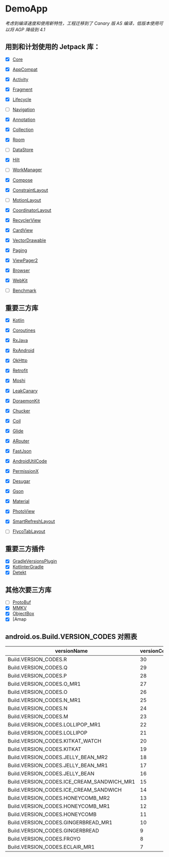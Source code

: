 # DemoApp
*考虑到编译速度和使用新特性，工程迁移到了 Canary 版 AS 编译，低版本使用可以将 AGP 降级到 4.1*


## 用到和计划使用的 Jetpack 库：

- [x] [Core](https://developer.android.com/jetpack/androidx/releases/core)
- [x] [AppCompat](https://developer.android.com/jetpack/androidx/releases/appcompat)
- [x] [Activity](https://developer.android.com/jetpack/androidx/releases/activity)
- [x] [Fragment](https://developer.android.com/jetpack/androidx/releases/fragment)
- [x] [Lifecycle](https://developer.android.com/jetpack/androidx/releases/lifecycle)
- [ ] [Navigation](https://developer.android.com/jetpack/androidx/releases/navigation)
- [x] [Annotation](https://developer.android.com/jetpack/androidx/releases/annotation)
- [x] [Collection](https://developer.android.com/jetpack/androidx/releases/collection)
- [x] [Room](https://developer.android.com/jetpack/androidx/releases/room)
- [ ] [DataStore](https://developer.android.com/jetpack/androidx/releases/datastore)
- [x] [Hilt](https://developer.android.com/jetpack/androidx/releases/hilt)
- [ ] [WorkManager](https://developer.android.com/jetpack/androidx/releases/work)
- [x] [Compose](https://developer.android.com/jetpack/androidx/releases/compose)
- [x] [ConstraintLayout](https://developer.android.com/jetpack/androidx/releases/constraintlayout)
- [ ] [MotionLayout](https://developer.android.com/training/constraint-layout/motionlayout)
- [x] [CoordinatorLayout](https://developer.android.com/jetpack/androidx/releases/coordinatorlayout)
- [x] [RecyclerView](https://developer.android.com/jetpack/androidx/releases/recyclerview)
- [x] [CardView](https://developer.android.com/jetpack/androidx/releases/cardview)
- [x] [VectorDrawable](https://developer.android.com/jetpack/androidx/releases/vectordrawable)
- [x] [Paging](https://developer.android.com/jetpack/androidx/releases/paging)
- [x] [ViewPager2](https://developer.android.com/jetpack/androidx/releases/viewpager2)
- [x] [Browser](https://developer.android.com/jetpack/androidx/releases/browser)
- [x] [WebKit](https://developer.android.com/jetpack/androidx/releases/webkit)
- [ ] [Benchmark](https://developer.android.com/jetpack/androidx/releases/benchmark)



## 重要三方库

- [x] [Kotlin](https://github.com/JetBrains/kotlin)
- [x] [Coroutines](https://github.com/Kotlin/kotlinx.coroutines/releases)
- [x] [RxJava](https://github.com/ReactiveX/RxJava/releases)
- [x] [RxAndroid](https://github.com/ReactiveX/RxAndroid/releases)
- [x] [OkHttp](https://github.com/square/okhttp/releases)
- [x] [Retrofit](https://github.com/square/retrofit/releases)
- [x] [Moshi](https://github.com/square/moshi/releases)
- [x] [LeakCanary](https://github.com/square/leakcanary/releases)
- [x] [DoraemonKit](https://github.com/didi/DoraemonKit/releases)
- [x] [Chucker](https://github.com/ChuckerTeam/chucker/releases)
- [x] [Coil](https://github.com/coil-kt/coil/releases)
- [x] [Glide](https://github.com/bumptech/glide/releases)
- [x] [ARouter](https://github.com/alibaba/ARouter/releases)
- [x] [FastJson](https://github.com/alibaba/fastjson)
- [x] [AndroidUtilCode](https://github.com/Blankj/AndroidUtilCode/releases)
- [x] [PermissionX](https://github.com/guolindev/PermissionX)
- [x] [Desugar](https://github.com/google/desugar_jdk_libs)
- [x] [Gson](https://github.com/google/gson/releases)
- [x] [Material](https://github.com/material-components/material-components-android/releases)
- [x] [PhotoView](https://github.com/chrisbanes/PhotoView)
- [x] [SmartRefreshLayout](https://github.com/scwang90/SmartRefreshLayout/releases)
- [ ] [FlycoTabLayout](https://github.com/li504799868/FlycoTabLayoutZ)



## 重要三方插件

- [x] [GradleVersionsPlugin](https://github.com/ben-manes/gradle-versions-plugin/releases)
- [x] [KotlinterGradle](https://github.com/jeremymailen/kotlinter-gradle/releases)
- [x] [Detekt](https://github.com/detekt/detekt/releases)

## 其他次要三方库

- [ ] [ProtoBuf](https://github.com/protocolbuffers/protobuf/releases)
- [x] [MMKV](https://github.com/Tencent/MMKV/releases)
- [x] [ObjectBox](https://github.com/objectbox/objectbox-java/releases)
- [x] [Amap

## android.os.Build.VERSION_CODES 对照表

| versionName     | versionCode   | name | year |
| ------------------------- | ---- | ---- | ---- |
| Build.VERSION_CODES.R     | 30   | 11.0 | 2020 |
| Build.VERSION_CODES.Q     | 29   | 10.0 | 2019 |
| Build.VERSION_CODES.P     | 28   | 9.0 | 2018 |
| Build.VERSION_CODES.O_MR1 | 27   | 8.1 | 2017 |
| Build.VERSION_CODES.O | 26   | 8.0 | 2017 |
| Build.VERSION_CODES.N_MR1 | 25   | 7.1.1 | 2016 |
| Build.VERSION_CODES.N | 24   | 7.0 | 2016 |
| Build.VERSION_CODES.M | 23   | 6.0 | 2015 |
| Build.VERSION_CODES.LOLLIPOP_MR1 | 22   | 5.1 | 2014 |
| Build.VERSION_CODES.LOLLIPOP | 21   | 5.0 | 2014 |
| Build.VERSION_CODES.KITKAT_WATCH | 20   | 4.4W | 2014 |
| Build.VERSION_CODES.KITKAT | 19   | 4.4 | 2013 |
| Build.VERSION_CODES.JELLY_BEAN_MR2 | 18   | 4.3 | 2013 |
| Build.VERSION_CODES.JELLY_BEAN_MR1 | 17   | 4.2 | 2012 |
| Build.VERSION_CODES.JELLY_BEAN | 16   | 4.1 | 2012 |
| Build.VERSION_CODES.ICE_CREAM_SANDWICH_MR1 | 15   | 4.0.3 | 2011 |
| Build.VERSION_CODES.ICE_CREAM_SANDWICH | 14   | 4.0 | 2011 |
| Build.VERSION_CODES.HONEYCOMB_MR2 | 13   | 3.2 | 2011 |
| Build.VERSION_CODES.HONEYCOMB_MR1 | 12   | 3.1 | 2011 |
| Build.VERSION_CODES.HONEYCOMB | 11   | 3.0 | 2011 |
| Build.VERSION_CODES.GINGERBREAD_MR1 | 10   | 2.3.3 | 2011 |
| Build.VERSION_CODES.GINGERBREAD | 9   | 2.3 | 2010 |
| Build.VERSION_CODES.FROYO | 8   | 2.2 | 2010 |
| Build.VERSION_CODES.ECLAIR_MR1 | 7   |  2.1  |  2010  |
